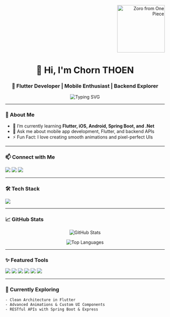 <!-- Banner -->

<p align="right">
  <img src="https://i.pinimg.com/originals/98/35/e9/9835e9a37b1e23eab28fbeb8e3cf84e3.gif" alt="Zoro from One Piece" width="150" />
</p>
<h1 align="center">👋 Hi, I'm Chorn THOEN</h1>
<h3 align="center">🚀 Flutter Developer | Mobile Enthusiast | Backend Explorer</h3>

<p align="center">
  <img src="https://readme-typing-svg.demolab.com?font=Fira+Code&duration=3000&pause=1000&center=true&vCenter=true&width=600&lines=Building+beautiful+UIs+with+Flutter+IOS+Android;Exploring+.Net+%26+Spring+Boot+Framwork;Passionate+about+Mobile+%26+Backend+Tech" alt="Typing SVG" />
</p>

---

### 🚀 About Me

- 🌱 I’m currently learning **Flutter, iOS, Android, Spring Boot, and .Net**
- 💬 Ask me about mobile app development, Flutter, and backend APIs
- ⚡ Fun Fact: I love creating smooth animations and pixel-perfect UIs

---

### 📫 Connect with Me

<p align="left">
  <a href="https://twitter.com/chornthoen" target="_blank"><img src="https://img.shields.io/badge/Twitter-%231DA1F2.svg?style=for-the-badge&logo=twitter&logoColor=white"/></a>
  <a href="https://linkedin.com/in/chornthoen" target="_blank"><img src="https://img.shields.io/badge/LinkedIn-%230077B5.svg?style=for-the-badge&logo=linkedin&logoColor=white"/></a>
  <a href="https://instagram.com/chornthoen" target="_blank"><img src="https://img.shields.io/badge/Instagram-%23E4405F.svg?style=for-the-badge&logo=instagram&logoColor=white"/></a>
</p>

---

### 🛠️ Tech Stack

<p align="left">
  <img src="https://skillicons.dev/icons?i=flutter,dart,kotlin,swift,androidstudio,xcode,firebase,java,spring,nodejs,express,js,ts,python,postgres,c,cpp,cs,figma" />
</p>

---

### 📈 GitHub Stats

<p align="center">
  <img src="https://github-readme-stats.vercel.app/api?username=thoenchorn&show_icons=true&theme=radical" alt="GitHub Stats" />
</p>

<p align="center">
  <img src="https://github-readme-stats.vercel.app/api/top-langs/?username=thoenchorn&layout=compact&theme=radical" alt="Top Languages" />
</p>

---

### ✨ Featured Tools

<p align="left">
  <img src="https://img.shields.io/badge/Flutter-02569B?style=for-the-badge&logo=flutter&logoColor=white"/>
  <img src="https://img.shields.io/badge/Dart-0175C2?style=for-the-badge&logo=dart&logoColor=white"/>
  <img src="https://img.shields.io/badge/Spring_Boot-6DB33F?style=for-the-badge&logo=spring-boot&logoColor=white"/>
  <img src="https://img.shields.io/badge/Node.js-339933?style=for-the-badge&logo=nodedotjs&logoColor=white"/>
  <img src="https://img.shields.io/badge/Firebase-FFCA28?style=for-the-badge&logo=firebase&logoColor=black"/>
  <img src="https://img.shields.io/badge/Figma-F24E1E?style=for-the-badge&logo=figma&logoColor=white"/>
</p>

---

### 🧠 Currently Exploring

```txt
- Clean Architecture in Flutter
- Advanced Animations & Custom UI Components
- RESTful APIs with Spring Boot & Express

